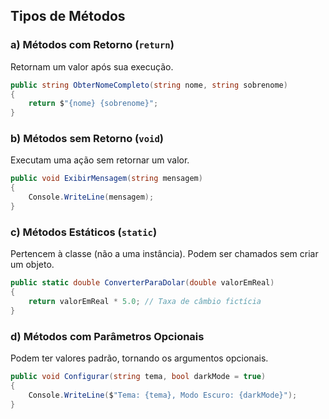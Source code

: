 ## **Tipos de Métodos**

### **a) Métodos com Retorno (`return`)**

Retornam um valor após sua execução.

```csharp
public string ObterNomeCompleto(string nome, string sobrenome)
{
    return $"{nome} {sobrenome}";
}
```

### **b) Métodos sem Retorno (`void`)**

Executam uma ação sem retornar um valor.

```csharp
public void ExibirMensagem(string mensagem)
{
    Console.WriteLine(mensagem);
}
```

### **c) Métodos Estáticos (`static`)**

Pertencem à classe (não a uma instância). Podem ser chamados sem criar um objeto.

```csharp
public static double ConverterParaDolar(double valorEmReal)
{
    return valorEmReal * 5.0; // Taxa de câmbio fictícia
}
```

### **d) Métodos com Parâmetros Opcionais**

Podem ter valores padrão, tornando os argumentos opcionais.

```csharp
public void Configurar(string tema, bool darkMode = true)
{
    Console.WriteLine($"Tema: {tema}, Modo Escuro: {darkMode}");
}
```
